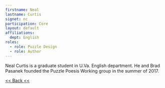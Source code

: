 ```yaml
---
firstname: Neal
lastname: Curtis
signet: nc
participation: Core
layout: default
affiliations:
  dept: English
roles: 
  - role: Puzzle Design
  - role: Author
---
```


Neal Curtis is a graduate student in U.Va. English department. He and Brad Pasanek founded the Puzzle Poesis Working group in the summer of 2017.

[<< Back <<](../people.html)
